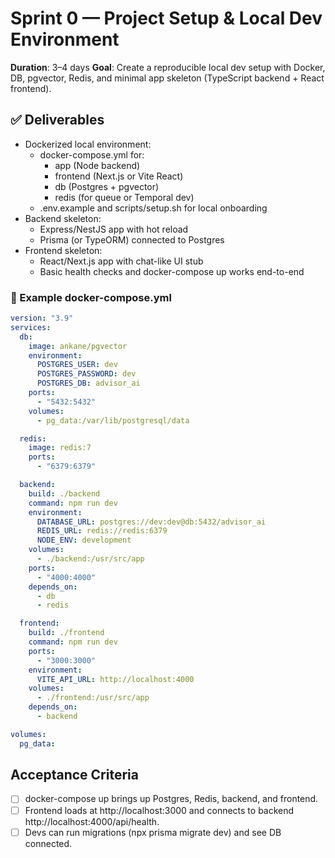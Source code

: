 # Sprint 0 — Project Setup & Local Dev Environment

**Duration**: 3–4 days
**Goal**: Create a reproducible local dev setup with Docker, DB, pgvector, Redis, and minimal app skeleton (TypeScript backend + React frontend).

## ✅ Deliverables

- Dockerized local environment:
  - docker-compose.yml for:
    - app (Node backend)
    - frontend (Next.js or Vite React)
    - db (Postgres + pgvector)
    - redis (for queue or Temporal dev)
  - .env.example and scripts/setup.sh for local onboarding
- Backend skeleton:
  - Express/NestJS app with hot reload
  - Prisma (or TypeORM) connected to Postgres
- Frontend skeleton:
  - React/Next.js app with chat-like UI stub
  - Basic health checks and docker-compose up works end-to-end

### 🧩 Example docker-compose.yml

```yml
version: "3.9"
services:
  db:
    image: ankane/pgvector
    environment:
      POSTGRES_USER: dev
      POSTGRES_PASSWORD: dev
      POSTGRES_DB: advisor_ai
    ports:
      - "5432:5432"
    volumes:
      - pg_data:/var/lib/postgresql/data

  redis:
    image: redis:7
    ports:
      - "6379:6379"

  backend:
    build: ./backend
    command: npm run dev
    environment:
      DATABASE_URL: postgres://dev:dev@db:5432/advisor_ai
      REDIS_URL: redis://redis:6379
      NODE_ENV: development
    volumes:
      - ./backend:/usr/src/app
    ports:
      - "4000:4000"
    depends_on:
      - db
      - redis

  frontend:
    build: ./frontend
    command: npm run dev
    ports:
      - "3000:3000"
    environment:
      VITE_API_URL: http://localhost:4000
    volumes:
      - ./frontend:/usr/src/app
    depends_on:
      - backend

volumes:
  pg_data:
```

## Acceptance Criteria

- [ ] docker-compose up brings up Postgres, Redis, backend, and frontend.
- [ ] Frontend loads at http://localhost:3000 and connects to backend http://localhost:4000/api/health.
- [ ] Devs can run migrations (npx prisma migrate dev) and see DB connected.
